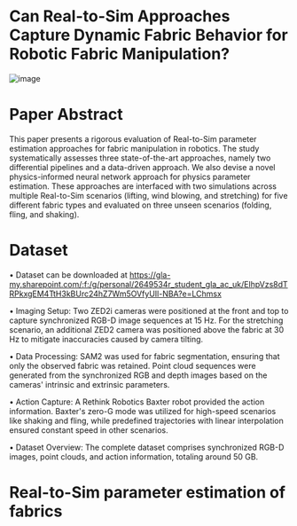 # Can Real-to-Sim Approaches Capture Dynamic Fabric Behavior for Robotic Fabric Manipulation?

![image](https://github.com/user-attachments/assets/80cba701-7b98-4456-8080-027ecd31890a)

# Paper Abstract

This paper presents a rigorous evaluation of Real-to-Sim parameter estimation approaches for fabric manipulation in robotics. The study systematically assesses three state-of-the-art approaches, namely two differential pipelines and a data-driven approach. We also devise a novel physics-informed neural network approach for physics parameter estimation. These approaches are interfaced with two simulations across multiple Real-to-Sim scenarios (lifting, wind blowing, and stretching) for five different fabric types and evaluated on three unseen scenarios (folding, fling, and shaking). 

# Dataset

&#8226; Dataset can be downloaded at https://gla-my.sharepoint.com/:f:/g/personal/2649534r_student_gla_ac_uk/ElhpVzs8dTRPkxgEM4TtH3kBUrc24hZ7Wm5OVfyUIl-NBA?e=LChmsx

&#8226; Imaging Setup: Two ZED2i cameras were positioned at the front and top to capture synchronized RGB-D image sequences at 15 Hz. For the stretching scenario, an additional ZED2 camera was positioned above the fabric at 30 Hz to mitigate inaccuracies caused by camera tilting.

&#8226; Data Processing: SAM2 was used for fabric segmentation, ensuring that only the observed fabric was retained. Point cloud sequences were generated from the synchronized RGB and depth images based on the cameras' intrinsic and extrinsic parameters.

&#8226; Action Capture: A Rethink Robotics Baxter robot provided the action information. Baxter's zero-G mode was utilized for high-speed scenarios like shaking and fling, while predefined trajectories with linear interpolation ensured constant speed in other scenarios.

&#8226; Dataset Overview: The complete dataset comprises synchronized RGB-D images, point clouds, and action information, totaling around 50 GB.

# Real-to-Sim parameter estimation of fabrics

